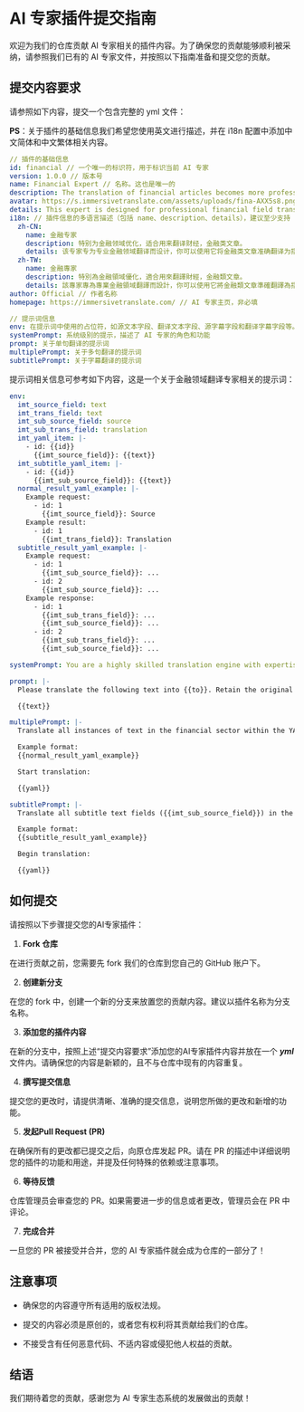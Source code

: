 # AI 专家插件提交指南

欢迎为我们的仓库贡献 AI 专家相关的插件内容。为了确保您的贡献能够顺利被采纳，请参照我们已有的 AI 专家文件，并按照以下指南准备和提交您的贡献。

## 提交内容要求

请参照如下内容，提交一个包含完整的 yml 文件：

**PS**：关于插件的基础信息我们希望您使用英文进行描述，并在 i18n 配置中添加中文简体和中文繁体相关内容。

```yaml
// 插件的基础信息
id: financial // 一个唯一的标识符，用于标识当前 AI 专家
version: 1.0.0 // 版本号
name: Financial Expert // 名称。这也是唯一的
description: The translation of financial articles becomes more professional. // 描述信息
avatar: https://s.immersivetranslate.com/assets/uploads/fina-AXX5s8.png // 头像，一个可用的图片 URL 地址
details: This expert is designed for professional financial field translation. You can use it to accurately translate financial articles into the target language specified. // AI 专家的详细信息，支持 markdown 和 html 格式
i18n: // 插件信息的多语言描述（包括 name、description、details），建议至少支持 zh-CN、zh-TW
  zh-CN:
    name: 金融专家
    description: 特别为金融领域优化，适合用来翻译财经，金融类文章。
    details: 该专家专为专业金融领域翻译而设计，你可以使用它将金融类文章准确翻译为指定的目标语言。
  zh-TW:
    name: 金融專家
    description: 特別為金融領域優化，適合用來翻譯財經，金融類文章。
    details: 該專家專為專業金融領域翻譯而設計，你可以使用它將金融類文章準確翻譯為指定的目標語言。
author: Official // 作者名称
homepage: https://immersivetranslate.com/ // AI 专家主页，非必填

// 提示词信息
env: 在提示词中使用的占位符，如源文本字段、翻译文本字段、源字幕字段和翻译字幕字段等。这些变量的值将在提示词中被具体文本替换
systemPrompt: 系统级别的提示，描述了 AI 专家的角色和功能
prompt: 关于单句翻译的提示词
multiplePrompt: 关于多句翻译的提示词
subtitlePrompt: 关于字幕翻译的提示词
```

提示词相关信息可参考如下内容，这是一个关于金融领域翻译专家相关的提示词：

```yaml
env:
  imt_source_field: text
  imt_trans_field: text
  imt_sub_source_field: source
  imt_sub_trans_field: translation
  imt_yaml_item: |-
    - id: {{id}}
      {{imt_source_field}}: {{text}}
  imt_subtitle_yaml_item: |-
    - id: {{id}}
      {{imt_sub_source_field}}: {{text}}
  normal_result_yaml_example: |-
    Example request:
      - id: 1
        {{imt_source_field}}: Source
    Example result:
      - id: 1
        {{imt_trans_field}}: Translation
  subtitle_result_yaml_example: |-
    Example request:
      - id: 1
        {{imt_sub_source_field}}: ...
      - id: 2
        {{imt_sub_source_field}}: ...
    Example response:
      - id: 1
        {{imt_sub_trans_field}}: ...
        {{imt_sub_source_field}}: ...
      - id: 2
        {{imt_sub_trans_field}}: ...
        {{imt_sub_source_field}}: ...

systemPrompt: You are a highly skilled translation engine with expertise in the financial sector. Your function is to translate texts accurately into the target language specified, maintaining the original format, financial terms, market data, and currency abbreviations. Do not add any explanations or annotations to the translated text.

prompt: |-
  Please translate the following text into {{to}}. Retain the original paragraph formatting, financial terms (e.g., ETFs, ROI), currency symbols (e.g., $, €), and market data. Ensure all numerical values are accurately represented. Do not add explanations or annotations:

  {{text}}

multiplePrompt: |-
  Translate all instances of text in the financial sector within the YAML-formatted document below into {{to}}. Insert the translation in the corresponding {{imt_trans_field}} for each entry. Ensure financial terms, currency symbols, and market data are accurately translated and retain their original formatting. Do not include explanations or annotations.

  Example format:
  {{normal_result_yaml_example}}

  Start translation:

  {{yaml}}

subtitlePrompt: |-
  Translate all subtitle text fields ({{imt_sub_source_field}}) in the YAML-formatted video subtitles below into {{to}}, and fill in the translated text in the corresponding {{imt_sub_trans_field}}. Ensure you maintain the original formatting, accurately translate financial terms, currency symbols, and market data, and do not add explanations or annotations. The output must be in a valid YAML format that retains both the source and translated fields.

  Example format:
  {{subtitle_result_yaml_example}}

  Begin translation:

  {{yaml}}
```

## 如何提交

请按照以下步骤提交您的AI专家插件：

1. **Fork 仓库**

在进行贡献之前，您需要先 fork 我们的仓库到您自己的 GitHub 账户下。

2. **创建新分支**

在您的 fork 中，创建一个新的分支来放置您的贡献内容。建议以插件名称为分支名称。

3. **添加您的插件内容**

在新的分支中，按照上述“提交内容要求”添加您的AI专家插件内容并放在一个 ***yml*** 文件内。请确保您的内容是新颖的，且不与仓库中现有的内容重复。

4. **撰写提交信息**

提交您的更改时，请提供清晰、准确的提交信息，说明您所做的更改和新增的功能。

5. **发起Pull Request (PR)**

在确保所有的更改都已提交之后，向原仓库发起 PR。请在 PR 的描述中详细说明您的插件的功能和用途，并提及任何特殊的依赖或注意事项。

6. **等待反馈**

仓库管理员会审查您的 PR。如果需要进一步的信息或者更改，管理员会在 PR 中评论。

7. **完成合并**

一旦您的 PR 被接受并合并，您的 AI 专家插件就会成为仓库的一部分了！

## 注意事项

* 确保您的内容遵守所有适用的版权法规。

* 提交的内容必须是原创的，或者您有权利将其贡献给我们的仓库。

* 不接受含有任何恶意代码、不适内容或侵犯他人权益的贡献。

## 结语

我们期待着您的贡献，感谢您为 AI 专家生态系统的发展做出的贡献！
